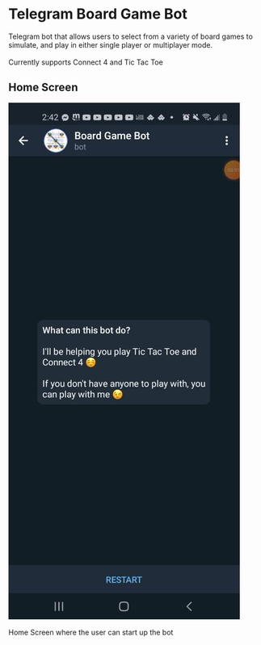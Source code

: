 # Telegram Board Game Bot

Telegram bot that allows users to select from a variety of board games to simulate, and play in either single player or multiplayer mode.
<br><br>
Currently supports Connect 4 and Tic Tac Toe

## Home Screen

![](images/home_screen.jpg)
<br>

Home Screen where the user can start up the bot



